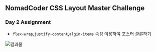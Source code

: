## NomadCoder CSS Layout Master Challenge
### Day 2 Assignment

- `flex-wrap`,`justify-content`,`algin-items` 속성 이용하여 포스터 클론하기

![결과물](https://consideratealicebluewatchdog.tinakim.repl.co/)
